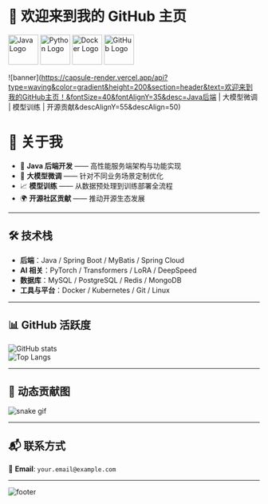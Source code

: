 # 🌟 欢迎来到我的 GitHub 主页

<img src="https://cdn.jsdelivr.net/gh/devicons/devicon/icons/java/java-original.svg" width="60" alt="Java Logo" /> 
<img src="https://cdn.jsdelivr.net/gh/devicons/devicon/icons/python/python-original.svg" width="60" alt="Python Logo" /> 
<img src="https://cdn.jsdelivr.net/gh/devicons/devicon/icons/docker/docker-original.svg" width="60" alt="Docker Logo" /> 
<img src="https://cdn.jsdelivr.net/gh/devicons/devicon/icons/github/github-original.svg" width="60" alt="GitHub Logo" />  

<!-- 自定义横幅 -->
![banner](https://capsule-render.vercel.app/api?type=waving&color=gradient&height=200&section=header&text=欢迎来到我的GitHub主页！&fontSize=40&fontAlignY=35&desc=Java后端 | 大模型微调 | 模型训练 | 开源贡献&descAlignY=55&descAlign=50)

# 🌟 关于我

- 🔧 **Java 后端开发** —— 高性能服务端架构与功能实现  
- 🧠 **大模型微调** —— 针对不同业务场景定制优化  
- 📈 **模型训练** —— 从数据预处理到训练部署全流程  
- 🌍 **开源社区贡献** —— 推动开源生态发展  

---

## 🛠 技术栈

- **后端**：Java / Spring Boot / MyBatis / Spring Cloud  
- **AI 相关**：PyTorch / Transformers / LoRA / DeepSpeed  
- **数据库**：MySQL / PostgreSQL / Redis / MongoDB  
- **工具与平台**：Docker / Kubernetes / Git / Linux  

---

## 📊 GitHub 活跃度

![GitHub stats](https://github-readme-stats.vercel.app/api?username=Chuanwang1&show_icons=true&theme=radical)  
![Top Langs](https://github-readme-stats.vercel.app/api/top-langs/?username=Chuanwang1&layout=compact&theme=radical)  

---

## 🐍 动态贡献图

![snake gif](https://github.com/Chuanwang1/Chuanwang1/blob/output/github-contribution-grid-snake.svg)

---

## 📬 联系方式

📧 **Email**: `your.email@example.com`  

---

<!-- 页脚横幅 -->
![footer](https://capsule-render.vercel.app/api?type=waving&color=gradient&height=150&section=footer&text=Keep%20Coding%20&%20Stay%20Curious!&fontSize=30&fontAlignY=30)

